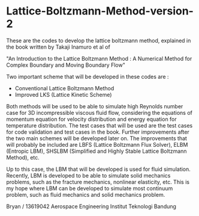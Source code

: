 # Lattice-Boltzmann-Method-version-2

These are the codes to develop the lattice boltzmann method, explained in the book written by Takaji Inamuro et al of 

"An Introduction to the Lattice Boltzmann Method : A Numerical Method for Complex Boundary and Moving Boundary Flow"

Two important scheme that will be developed in these codes are :
- Conventional Lattice Boltzmann Method 
- Improved LKS (Lattice Kinetic Scheme)

Both methods will be used to be able to simulate high Reynolds number case for 3D incompressible viscous fluid flow, considering  the equations of momentum equation for velocity distribution and energy equation for temperature distribution. The test cases  that will be used are the test cases for code validation and test cases in the book. Further improvements after the two main schemes will be developed later on. The improvements that will probably be included are LBFS (Lattice Boltzmann Flux Solver), ELBM (Entropic LBM),  SHSLBM (Simplified and Highly Stable Lattice Boltzmann Method), etc.

Up to this case, the LBM that will be developed is used for fluid simulation. Recently, LBM is developed to be able to simulate solid mechanics problems, such as the fracture mechanics, nonlinear elasticity, etc. This is my hope where LBM can be developed to simulate most continuum problem, such as fluid mechanics and solid mechanics problem.


Bryan / 13619042
Aerospace Engineering
Institut Teknologi Bandung
